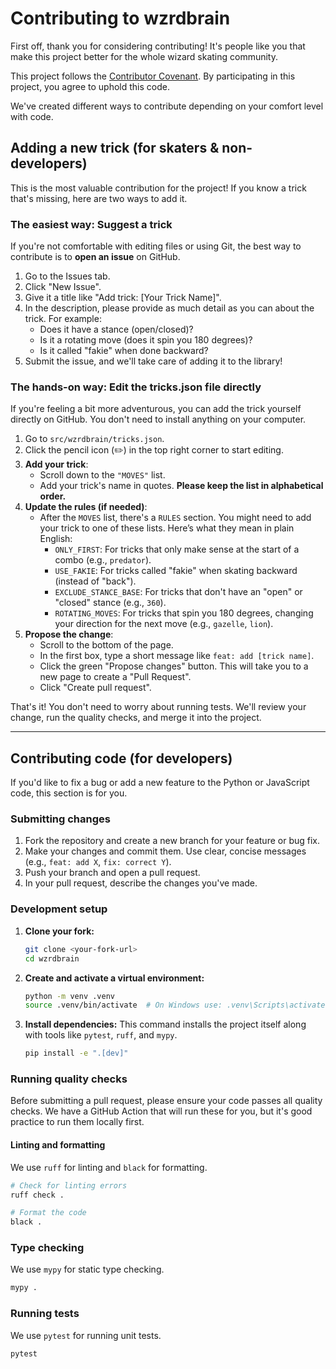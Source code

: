 # Contributing to wzrdbrain

First off, thank you for considering contributing! It's people like you that make this project better for the whole wizard skating community.

This project follows the [Contributor Covenant](https://www.contributor-covenant.org/version/2/1/code_of_conduct/). By participating in this project, you agree to uphold this code.

We've created different ways to contribute depending on your comfort level with code.

## Adding a new trick (for skaters & non-developers)

This is the most valuable contribution for the project! If you know a trick that's missing, here are two ways to add it.

### The easiest way: Suggest a trick

If you're not comfortable with editing files or using Git, the best way to contribute is to **open an issue** on GitHub.

1.  Go to the Issues tab.
2.  Click "New Issue".
3.  Give it a title like "Add trick: [Your Trick Name]".
4.  In the description, please provide as much detail as you can about the trick. For example:
    *   Does it have a stance (open/closed)?
    *   Is it a rotating move (does it spin you 180 degrees)?
    *   Is it called "fakie" when done backward?
5.  Submit the issue, and we'll take care of adding it to the library!

### The hands-on way: Edit the tricks.json file directly

If you're feeling a bit more adventurous, you can add the trick yourself directly on GitHub. You don't need to install anything on your computer.

1.  Go to `src/wzrdbrain/tricks.json`.
2.  Click the pencil icon (✏️) in the top right corner to start editing.
3.  **Add your trick**:
    *   Scroll down to the `"MOVES"` list.
    *   Add your trick's name in quotes. **Please keep the list in alphabetical order.**
4.  **Update the rules (if needed)**:
    *   After the `MOVES` list, there's a `RULES` section. You might need to add your trick to one of these lists. Here’s what they mean in plain English:
        *   `ONLY_FIRST`: For tricks that only make sense at the start of a combo (e.g., `predator`).
        *   `USE_FAKIE`: For tricks called "fakie" when skating backward (instead of "back").
        *   `EXCLUDE_STANCE_BASE`: For tricks that don't have an "open" or "closed" stance (e.g., `360`).
        *   `ROTATING_MOVES`: For tricks that spin you 180 degrees, changing your direction for the next move (e.g., `gazelle`, `lion`).
5.  **Propose the change**:
    *   Scroll to the bottom of the page.
    *   In the first box, type a short message like `feat: add [trick name]`.
    *   Click the green "Propose changes" button. This will take you to a new page to create a "Pull Request".
    *   Click "Create pull request".

That's it! You don't need to worry about running tests. We'll review your change, run the quality checks, and merge it into the project.

---

## Contributing code (for developers)

If you'd like to fix a bug or add a new feature to the Python or JavaScript code, this section is for you.

### Submitting changes

1.  Fork the repository and create a new branch for your feature or bug fix.
2.  Make your changes and commit them. Use clear, concise messages (e.g., `feat: add X`, `fix: correct Y`).
3.  Push your branch and open a pull request.
4.  In your pull request, describe the changes you've made.

### Development setup

1.  **Clone your fork:**
    ```bash
    git clone <your-fork-url>
    cd wzrdbrain
    ```

2.  **Create and activate a virtual environment:**
    ```bash
    python -m venv .venv
    source .venv/bin/activate  # On Windows use: .venv\Scripts\activate
    ```

3.  **Install dependencies:**
    This command installs the project itself along with tools like `pytest`, `ruff`, and `mypy`.
    ```bash
    pip install -e ".[dev]"
    ```

### Running quality checks

Before submitting a pull request, please ensure your code passes all quality checks. We have a GitHub Action that will run these for you, but it's good practice to run them locally first.

#### Linting and formatting

We use `ruff` for linting and `black` for formatting.

```bash
# Check for linting errors
ruff check .

# Format the code
black .
```

### Type checking

We use `mypy` for static type checking.

```bash
mypy .
```

### Running tests

We use `pytest` for running unit tests.

```bash
pytest
```
